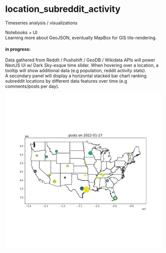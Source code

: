 # location_subreddit_activity
Timeseries analysis / visualizations <br />

Notebooks + UI <br />
Learning more about GeoJSON, eventually MapBox for GIS tile-rendering. <br />
<h4> in progress: </h4>
Data gathered from Reddit / Pushshift / GeoDB / Wikidata APIs will power NextJS UI w/ Dark Sky-esque time slider. When hovering over a location, a tooltip will show additional data (e.g population, reddit activity stats). <br />
A secondary panel will display a horizontal stacked bar chart ranking subreddit locations by different data features over time (e.g comments/posts per day). <br />

![sneak-peek-graph](./media/reddit_posts_5_day.gif)
